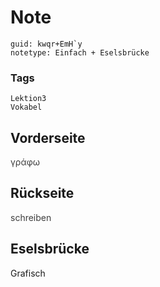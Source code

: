 # Note
```
guid: kwqr+EmH`y
notetype: Einfach + Eselsbrücke
```

### Tags
```
Lektion3
Vokabel
```

## Vorderseite
<span style="color: rgb(62, 62, 62);">γράφω</span>

## Rückseite
<span style="color: rgb(62, 62, 62);">schreiben</span>

## Eselsbrücke
Grafisch
